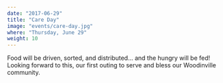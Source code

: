 ```yaml
---
date: "2017-06-29"
title: "Care Day"
image: "events/care-day.jpg"
where: "Thursday, June 29"
weight: 10
---
```


Food will be driven, sorted, and distributed... and the hungry will be fed! Looking forward to this, our first outing to serve and bless our Woodinville community.
